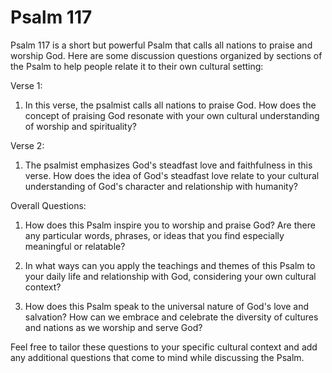 # Psalm 117

Psalm 117 is a short but powerful Psalm that calls all nations to praise and worship God. Here are some discussion questions organized by sections of the Psalm to help people relate it to their own cultural setting:

Verse 1:
1. In this verse, the psalmist calls all nations to praise God. How does the concept of praising God resonate with your own cultural understanding of worship and spirituality?

Verse 2:
1. The psalmist emphasizes God's steadfast love and faithfulness in this verse. How does the idea of God's steadfast love relate to your cultural understanding of God's character and relationship with humanity?

Overall Questions:
1. How does this Psalm inspire you to worship and praise God? Are there any particular words, phrases, or ideas that you find especially meaningful or relatable?

2. In what ways can you apply the teachings and themes of this Psalm to your daily life and relationship with God, considering your own cultural context?

3. How does this Psalm speak to the universal nature of God's love and salvation? How can we embrace and celebrate the diversity of cultures and nations as we worship and serve God?

Feel free to tailor these questions to your specific cultural context and add any additional questions that come to mind while discussing the Psalm.